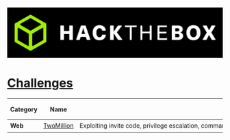 <p align='center'>
  <img src='assets/logo_htb.png' alt="HTB">
</p>

# [__Challenges__](#challenges)
| Category      | Name                                                                                     | <div style="width:760px">Objective</div>                          | Difficulty [⭐⭐⭐⭐⭐] |
|---------------|------------------------------------------------------------------------------------------|-------------------------------------------------------------------|-------------------------|
| **Web**        | [TwoMillion](web/%5BEasy%5D%20TwoMillion/README.md)                             | Exploiting invite code, privilege escalation, command injection, and CVE-2023-0386 leads to root access.                                          | ⭐⭐                 |